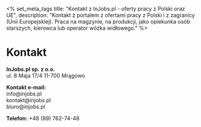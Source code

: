 <% set_meta_tags title: "Kontakt z InJobs.pl - oferty pracy z Polski oraz UE",
                description: "Kontakt z portalem z ofertami pracy z Polski i z zagranicy (Unii Europejskiej). Praca na magzynie, na produkcji, jako opiekunka osób starszych, kierowca lub operator wózka widłowego." %>

# Kontakt

__InJobs.pl sp. z o.o.__  
ul. 8 Maja 17/4
11-700 Mrągowo

__Kontakt e-mail:__  
info&#64;injobs&#46;pl  
kontakt&#64;injobs&#46;pl  
biuro&#64;injobs&#46;pl

__Telefon:__ +48 (89) 762-74-48
